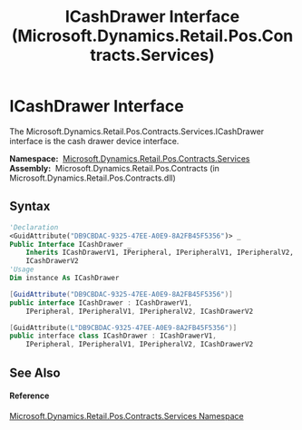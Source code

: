 ﻿---
title: ICashDrawer Interface (Microsoft.Dynamics.Retail.Pos.Contracts.Services)
TOCTitle: ICashDrawer Interface
ms:assetid: T:Microsoft.Dynamics.Retail.Pos.Contracts.Services.ICashDrawer
ms:mtpsurl: https://technet.microsoft.com/en-us/library/microsoft.dynamics.retail.pos.contracts.services.icashdrawer(v=AX.60)
ms:contentKeyID: 47343854
ms.date: 05/18/2015
mtps_version: v=AX.60
f1_keywords:
- Microsoft.Dynamics.Retail.Pos.Contracts.Services.ICashDrawer
dev_langs:
- CSharp
- C++
- VB
---

# ICashDrawer Interface

The Microsoft.Dynamics.Retail.Pos.Contracts.Services.ICashDrawer interface is the cash drawer device interface.

**Namespace:**  [Microsoft.Dynamics.Retail.Pos.Contracts.Services](microsoft-dynamics-retail-pos-contracts-services-namespace.md)  
**Assembly:**  Microsoft.Dynamics.Retail.Pos.Contracts (in Microsoft.Dynamics.Retail.Pos.Contracts.dll)

## Syntax

``` vb
'Declaration
<GuidAttribute("DB9CBDAC-9325-47EE-A0E9-8A2FB45F5356")> _
Public Interface ICashDrawer _
    Inherits ICashDrawerV1, IPeripheral, IPeripheralV1, IPeripheralV2,  _
    ICashDrawerV2
'Usage
Dim instance As ICashDrawer
```

``` csharp
[GuidAttribute("DB9CBDAC-9325-47EE-A0E9-8A2FB45F5356")]
public interface ICashDrawer : ICashDrawerV1, 
    IPeripheral, IPeripheralV1, IPeripheralV2, ICashDrawerV2
```

``` c++
[GuidAttribute(L"DB9CBDAC-9325-47EE-A0E9-8A2FB45F5356")]
public interface class ICashDrawer : ICashDrawerV1, 
    IPeripheral, IPeripheralV1, IPeripheralV2, ICashDrawerV2
```

## See Also

#### Reference

[Microsoft.Dynamics.Retail.Pos.Contracts.Services Namespace](microsoft-dynamics-retail-pos-contracts-services-namespace.md)

